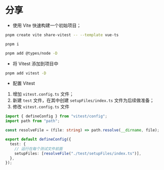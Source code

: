 # 分享

- 使用 Vite 快速构建一个初始项目；

```bash
pnpm create vite share-vitest -- --template vue-ts

pnpm i

pnpm add @types/node -D
```

- 将 Vitest 添加到项目中

```bash
pnpm add vitest -D
```

- 配置 Vitest

1. 增加 `vitest.config.ts` 文件；
2. 新建 `test` 文件，在其中创建 `setupFiles/index.ts` 文件为后续做准备；
3. 修改 `vitest.config.ts` 文件

```ts
import { defineConfig } from "vitest/config";
import path from "path";

const resolveFile = (file: string) => path.resolve(__dirname, file);

export default defineConfig({
  test: {
    // 运行在每个测试文件前面
    setupFiles: [resolveFile("./test/setupFiles/index.ts")],
  },
});

```
